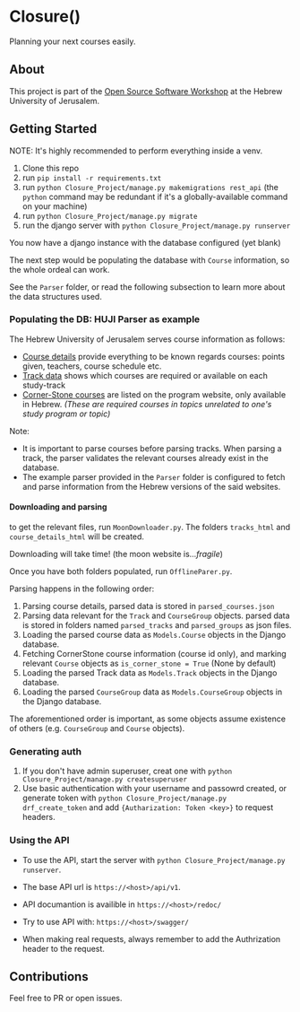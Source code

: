 # Closure() #

Planning your next courses easily.

## About ##

This project is part of
the [Open Source Software Workshop](https://shnaton.huji.ac.il/index.php/NewSyl/67118/2/) at
the Hebrew University of Jerusalem.

## Getting Started ##

NOTE: It's highly recommended to perform everything inside a venv.
1. Clone this repo
2. run `pip install -r requirements.txt`
3. run `python Closure_Project/manage.py makemigrations rest_api` (the `python` command may be redundant if it's a globally-available command on your machine)
4. run `python Closure_Project/manage.py migrate`
5. run the django server with `python Closure_Project/manage.py runserver`

You now have a django instance with the database configured (yet blank)

The next step would be populating the database with `Course` information, so the whole ordeal
can work.

See the `Parser` folder, or read the following subsection to learn more about the data
structures used.

### Populating the DB: HUJI Parser as example ###

The Hebrew University of Jerusalem serves course information as follows:

- [Course details](http://moon.cc.huji.ac.il/nano/pages/wfrCourse.aspx?faculty=2&year=2021&courseId=67118&language=en)
  provide everything to be known regards courses: points given, teachers, course schedule etc.
- [Track data](http://moon.cc.huji.ac.il/nano/pages/wfrMaslulDetails.aspx?year=2021&faculty=2&entityId=521&chugId=521&degreeCode=71&maslulId=23010&language=en)
  shows which courses are required or available on each study-track
- [Corner-Stone courses](https://ap.huji.ac.il/%D7%A8%D7%95%D7%97-%D7%9C%D7%A4%D7%99-%D7%A7%D7%9E%D7%A4%D7%95%D7%A1%D7%99%D7%9D-%D7%A9%D7%95%D7%A0%D7%99%D7%9D/%D7%A7%D7%95%D7%A8%D7%A1-%D7%9E%D7%A7%D7%95%D7%95%D7%9F)
  are listed on the program website, only available in Hebrew. _(These are required courses in
  topics unrelated to one's study program or topic)_

Note: 
* It is important to parse courses before parsing tracks. When parsing a track, the parser validates the relevant courses already exist in the database. 
* The example parser provided in the `Parser` folder is configured to fetch and parse
information from the Hebrew versions of the said websites.

#### Downloading and parsing ####
to get the relevant files, run `MoonDownloader.py`. The folders `tracks_html` and `course_details_html` will be created.

Downloading will take time! (the moon website is..._fragile_)

Once you have both folders populated, run `OfflineParer.py`.

Parsing happens in the following order:
1. Parsing course details, parsed data is stored in `parsed_courses.json`
2. Parsing data relevant for the `Track` and `CourseGroup` objects. parsed data is stored in folders named `parsed_tracks` and `parsed_groups` as json files.
3. Loading the parsed course data as `Models.Course` objects in the Django database. 
4. Fetching CornerStone course information (course id only), and marking relevant `Course` objects as `is_corner_stone = True` (None by default)
5. Loading the parsed Track data as `Models.Track` objects in the Django database. 
6. Loading the parsed `CourseGroup` data as `Models.CourseGroup` objects in the Django database. 

The aforementioned order is important, as some objects assume existence of others (e.g. `CourseGroup` and `Course` objects).

### Generating auth ###
1. If you don't have admin superuser, creat one with `python Closure_Project/manage.py createsuperuser`
2. Use basic authentication with your username and passowrd created, or generate token with `python Closure_Project/manage.py drf_create_token` and add `{Autharization: Token <key>}` to request headers.

### Using the API ###
- To use the API, start the server with `python Closure_Project/manage.py runserver`.

- The base API url is `https://<host>/api/v1`.
- API documantion is availible in `https://<host>/redoc/`
- Try to use API with: `https://<host>/swagger/`
- When making real requests, always remember to add the Authrization header to the request.


## Contributions ##

Feel free to PR or open issues.
